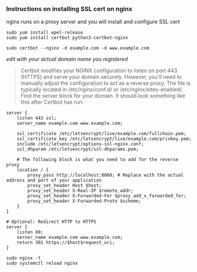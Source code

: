 ### Instructions on installing SSL cert on nginx
nginx runs on a proxy server and you will install and configure SSL cert

```
sudo yum install epel-release
sudo yum install certbot python3-certbot-nginx
```
```
sudo certbot --nginx -d example.com -d www.example.com
```
_edit with your actual domain name you registered_

>Certbot modifies your NGINX configuration to listen on port 443 (HTTPS) and serve your domain securely. However, you'll need to manually adjust the configuration to act as a reverse proxy.
>The file is typically located in /etc/nginx/conf.d/ or /etc/nginx/sites-enabled/. Find the server block for your domain. It should look something like this after Certbot has run:
```
server {
    listen 443 ssl;
    server_name example.com www.example.com;

    ssl_certificate /etc/letsencrypt/live/example.com/fullchain.pem;
    ssl_certificate_key /etc/letsencrypt/live/example.com/privkey.pem;
    include /etc/letsencrypt/options-ssl-nginx.conf;
    ssl_dhparam /etc/letsencrypt/ssl-dhparams.pem;

    # The following block is what you need to add for the reverse proxy
    location / {
        proxy_pass http://localhost:8080; # Replace with the actual address and port of your application
        proxy_set_header Host $host;
        proxy_set_header X-Real-IP $remote_addr;
        proxy_set_header X-Forwarded-For $proxy_add_x_forwarded_for;
        proxy_set_header X-Forwarded-Proto $scheme;
    }
}

# Optional: Redirect HTTP to HTTPS
server {
    listen 80;
    server_name example.com www.example.com;
    return 301 https://$host$request_uri;
}
```

```
sudo nginx -t
sudo systemctl reload nginx
```
